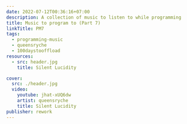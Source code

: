 ```yaml
---
date: 2022-07-12T00:36:16+07:00
description: A collection of music to listen to while programming
title: Music to program to (Part 7)
linkTitle: PM7
tags:
  - programming-music
  - queensryche
  - 100daystooffload
resources:
  - src: header.jpg
    title: Silent Lucidity

cover:
  src: ./header.jpg
  video:
    youtube: jhat-xUQ6dw
    artist: queensryche
    title: Silent Lucidity
publisher: rework
---
```

